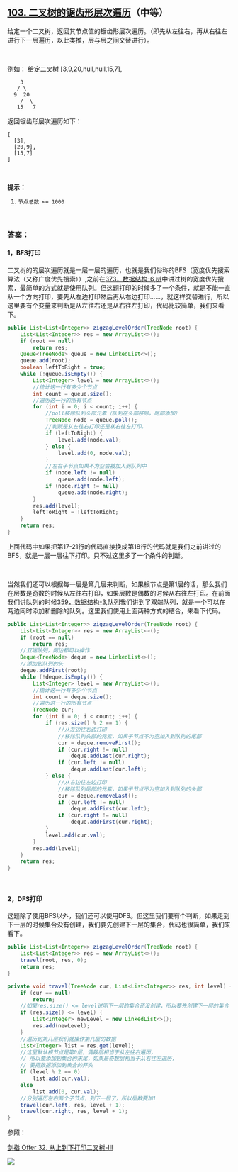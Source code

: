 ## [103. 二叉树的锯齿形层次遍历](https://leetcode-cn.com/problems/binary-tree-zigzag-level-order-traversal/)（中等）

给定一个二叉树，返回其节点值的锯齿形层次遍历。（即先从左往右，再从右往左进行下一层遍历，以此类推，层与层之间交替进行）。

<br/>

例如：
给定二叉树 [3,9,20,null,null,15,7],

```
    3
   / \
  9  20
    /  \
   15   7
```

返回锯齿形层次遍历如下：

```
[
  [3],
  [20,9],
  [15,7]
]
```

<br/>

**提示：**

1. `节点总数 <= 1000`

<br/>

### 答案：

#### 1，BFS打印

二叉树的的层次遍历就是一层一层的遍历，也就是我们俗称的BFS（宽度优先搜索算法（又称广度优先搜索））,之前在[373，数据结构-6,树](https://mp.weixin.qq.com/s?__biz=MzU0ODMyNDk0Mw==&mid=2247487028&idx=1&sn=e06a0cd5760e62890e60e43a279a472b&chksm=fb419d14cc36140257eb220aaeac182287b10c3cab5c803ebd54013ee3fc120d693067c2e960&scene=21#wechat_redirect)中讲过树的宽度优先搜索，最简单的方式就是使用队列。但这题打印的时候多了一个条件，就是不能一直从一个方向打印，要先从左边打印然后再从右边打印……，就这样交替进行，所以这里要有个变量来判断是从左往右还是从右往左打印，代码比较简单，我们来看下。

```java
public List<List<Integer>> zigzagLevelOrder(TreeNode root) {
    List<List<Integer>> res = new ArrayList<>();
    if (root == null)
        return res;
    Queue<TreeNode> queue = new LinkedList<>();
    queue.add(root);
    boolean leftToRight = true;
    while (!queue.isEmpty()) {
        List<Integer> level = new ArrayList<>();
        //统计这一行有多少个节点
        int count = queue.size();
        //遍历这一行的所有节点
        for (int i = 0; i < count; i++) {
            //poll移除队列头部元素（队列在头部移除，尾部添加）
            TreeNode node = queue.poll();
            //判断是从左往右打印还是从右往左打印。
            if (leftToRight) {
                level.add(node.val);
            } else {
                level.add(0, node.val);
            }
            //左右子节点如果不为空会被加入到队列中
            if (node.left != null)
                queue.add(node.left);
            if (node.right != null)
                queue.add(node.right);
        }
        res.add(level);
        leftToRight = !leftToRight;
    }
    return res;
}
```

上面代码中如果把第17-21行的代码直接换成第18行的代码就是我们之前讲过的BFS，就是一层一层往下打印。只不过这里多了一个条件的判断。

<br/>

当然我们还可以根据每一层是第几层来判断，如果根节点是第1层的话，那么我们在层数是奇数的时候从左往右打印，如果层数是偶数的时候从右往左打印。在前面我们讲队列的时候[359，数据结构-3,队列](https://mp.weixin.qq.com/s?__biz=MzU0ODMyNDk0Mw==&mid=2247486409&idx=2&sn=d6548abcc010f96dd632ba6928afd07e&chksm=fb4198e9cc3611ff0625fb40c3604856368f426c2c4434c78d544e4b5d6d468f220d6be6d2a4&scene=21#wechat_redirect)我们讲到了双端队列，就是一个可以在两边同时添加和删除的队列。这里我们使用上面两种方式的结合，来看下代码。

```java
public List<List<Integer>> zigzagLevelOrder(TreeNode root) {
    List<List<Integer>> res = new ArrayList<>();
    if (root == null)
        return res;
    //双端队列，两边都可以操作
    Deque<TreeNode> deque = new LinkedList<>();
    //添加到队列的头
    deque.addFirst(root);
    while (!deque.isEmpty()) {
        List<Integer> level = new ArrayList<>();
        //统计这一行有多少个节点
        int count = deque.size();
        //遍历这一行的所有节点
        TreeNode cur;
        for (int i = 0; i < count; i++) {
            if (res.size() % 2 == 1) {
                //从左边往右边打印
                //移除队列头部的元素，如果子节点不为空加入到队列的尾部
                cur = deque.removeFirst();
                if (cur.right != null)
                    deque.addLast(cur.right);
                if (cur.left != null)
                    deque.addLast(cur.left);
            } else {
                //从右边往左边打印
                //移除队列尾部的元素，如果子节点不为空加入到队列的头部
                cur = deque.removeLast();
                if (cur.left != null)
                    deque.addFirst(cur.left);
                if (cur.right != null)
                    deque.addFirst(cur.right);
            }
            level.add(cur.val);
        }
        res.add(level);
    }
    return res;
}
```

<br/>

#### 2，DFS打印

这题除了使用BFS以外，我们还可以使用DFS。但这里我们要有个判断，如果走到下一层的时候集合没有创建，我们要先创建下一层的集合，代码也很简单，我们来看下。

```java
public List<List<Integer>> zigzagLevelOrder(TreeNode root) {
    List<List<Integer>> res = new ArrayList<>();
    travel(root, res, 0);
    return res;
}

private void travel(TreeNode cur, List<List<Integer>> res, int level) {
    if (cur == null)
        return;
    //如果res.size() <= level说明下一层的集合还没创建，所以要先创建下一层的集合
    if (res.size() <= level) {
        List<Integer> newLevel = new LinkedList<>();
        res.add(newLevel);
    }
    //遍历到第几层我们就操作第几层的数据
    List<Integer> list = res.get(level);
    //这里默认根节点是第0层，偶数层相当于从左往右遍历，
    // 所以要添加到集合的末尾，如果是奇数层相当于从右往左遍历，
    // 要把数据添加到集合的开头
    if (level % 2 == 0)
        list.add(cur.val);
    else
        list.add(0, cur.val);
    //分别遍历左右两个子节点，到下一层了，所以层数要加1
    travel(cur.left, res, level + 1);
    travel(cur.right, res, level + 1);
}
```

参照：

[剑指 Offer 32. 从上到下打印二叉树-III](https://github.com/sdwwld/leetCode/blob/master/src/main/java/com/wld/java/offer/剑指Offer32-III.md)





![](https://img-blog.csdnimg.cn/20200807155236311.png)

#### 